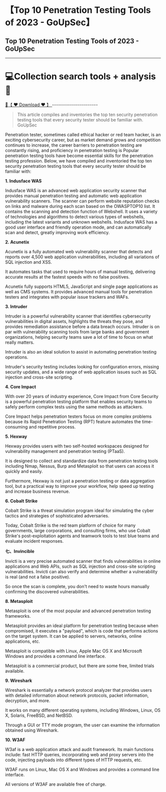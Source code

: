 # 【Top 10 Penetration Testing Tools of 2023 - GoUpSec】

## Top 10 Penetration Testing Tools of 2023 - GoUpSec

-----------------------
# 💻Collection search tools + analysis🔧

<a href="https://github.com/woodstw/woodstw.github.io/raw/main/docs/ccc/Collection search tools + analysis.rar" title="✈️@PUSHHHKKK">
   🔗【 ❤️ Download ❤️ 】
</a>
-----------------------

> This article compiles and inventories the top ten security penetration testing tools that every security tester should be familiar with. GoUpSec

Penetration tester, sometimes called ethical hacker or red team hacker, is an exciting cybersecurity career, but as market demand grows and competition continues to increase, the career barriers to penetration testing are constantly rising, and proficiency in penetration testing is Popular penetration testing tools have become essential skills for the penetration testing profession. Below, we have compiled and inventoried the top ten security penetration testing tools that every security tester should be familiar with:

**1. Indusface WAS**

Indusface WAS is an advanced web application security scanner that provides manual penetration testing and automatic web application vulnerability scanners. The scanner can perform website reputation checks on links and malware during each scan based on the OWASPTOP10 list. It contains the scanning and detection function of Webshell. It uses a variety of technologies and algorithms to detect various types of webshells, including the latest variants and unknown webshells. Indusface WAS has a good user interface and friendly operation mode, and can automatically scan and detect, greatly improving work efficiency.

**2. Acunetix**

Acunetix is ​​a fully automated web vulnerability scanner that detects and reports over 4,500 web application vulnerabilities, including all variations of SQL injection and XSS.

It automates tasks that used to require hours of manual testing, delivering accurate results at the fastest speeds with no false positives.

Acunetix fully supports HTML5, JavaScript and single page applications as well as CMS systems. It provides advanced manual tools for penetration testers and integrates with popular issue trackers and WAFs.

**3. Intruder**

Intruder is a powerful vulnerability scanner that identifies cybersecurity vulnerabilities in digital assets, highlights the threats they pose, and provides remediation assistance before a data breach occurs. Intruder is on par with vulnerability scanning tools from large banks and government organizations, helping security teams save a lot of time to focus on what really matters.

Intruder is also an ideal solution to assist in automating penetration testing operations.

Intruder's security testing includes looking for configuration errors, missing security updates, and a wide range of web application issues such as SQL injection and cross-site scripting.

**4. Core Impact**

With over 20 years of industry experience, Core Impact from Core Security is a powerful penetration testing platform that enables security teams to safely perform complex tests using the same methods as attackers.

Core Impact helps penetration testers focus on more complex problems because its Rapid Penetration Testing (RPT) feature automates the time-consuming and repetitive process.

**5. Hexway**

Hexway provides users with two self-hosted workspaces designed for vulnerability management and penetration testing (PTaaS).

It is designed to collect and standardize data from penetration testing tools including Nmap, Nessus, Burp and Metasploit so that users can access it quickly and easily.

Furthermore, Hexway is not just a penetration testing or data aggregation tool, but a practical way to improve your workflow, help speed up testing and increase business revenue.

**6. Cobalt Strike**

Cobalt Strike is a threat simulation program ideal for simulating the cyber tactics and strategies of sophisticated adversaries.

Today, Cobalt Strike is the red team platform of choice for many governments, large corporations, and consulting firms, who use Cobalt Strike's post-exploitation agents and teamwork tools to test blue teams and evaluate incident responses.

**七、Invincible**

Invicti is a very precise automated scanner that finds vulnerabilities in online applications and Web APIs, such as SQL injection and cross-site scripting vulnerabilities. Invicti can also verify and determine whether a vulnerability is real (and not a false positive).

So once the scan is complete, you don't need to waste hours manually confirming the discovered vulnerabilities.

**8. Metasploit**

Metasploit is one of the most popular and advanced penetration testing frameworks.

Metasploit provides an ideal platform for penetration testing because when compromised, it executes a "payload", which is code that performs actions on the target system. It can be applied to servers, networks, online applications, etc.

Metasploit is compatible with Linux, Apple Mac OS X and Microsoft Windows and provides a command line interface.

Metasploit is a commercial product, but there are some free, limited trials available.

**9. Wireshark**

Wireshark is essentially a network protocol analyzer that provides users with detailed information about network protocols, packet information, decryption, and more.

It works on many different operating systems, including Windows, Linux, OS X, Solaris, FreeBSD, and NetBSD.

Through a GUI or TTY mode program, the user can examine the information obtained using Wireshark.

**10. W3AF**

W3af is a web application attack and audit framework. Its main functions include: fast HTTP queries, incorporating web and proxy servers into the code, injecting payloads into different types of HTTP requests, etc.

W3AF runs on Linux, Mac OS X and Windows and provides a command line interface.

All versions of W3AF are available free of charge.